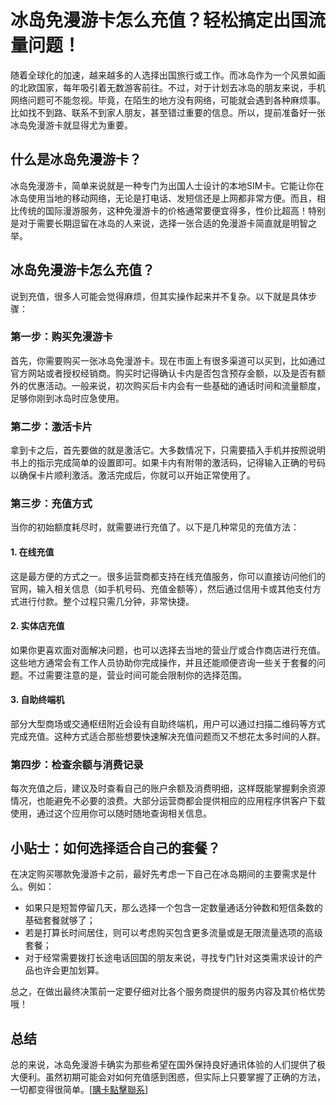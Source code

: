 # 冰岛免漫游卡怎么充值？轻松搞定出国流量问题！

随着全球化的加速，越来越多的人选择出国旅行或工作。而冰岛作为一个风景如画的北欧国家，每年吸引着无数游客前往。不过，对于计划去冰岛的朋友来说，手机网络问题可不能忽视。毕竟，在陌生的地方没有网络，可能就会遇到各种麻烦事。比如找不到路、联系不到家人朋友，甚至错过重要的信息。所以，提前准备好一张冰岛免漫游卡就显得尤为重要。

## 什么是冰岛免漫游卡？

冰岛免漫游卡，简单来说就是一种专门为出国人士设计的本地SIM卡。它能让你在冰岛使用当地的移动网络，无论是打电话、发短信还是上网都非常方便。而且，相比传统的国际漫游服务，这种免漫游卡的价格通常要便宜得多，性价比超高！特别是对于需要长期逗留在冰岛的人来说，选择一张合适的免漫游卡简直就是明智之举。

## 冰岛免漫游卡怎么充值？

说到充值，很多人可能会觉得麻烦，但其实操作起来并不复杂。以下就是具体步骤：

### 第一步：购买免漫游卡

首先，你需要购买一张冰岛免漫游卡。现在市面上有很多渠道可以买到，比如通过官方网站或者授权经销商。购买时记得确认卡内是否包含预存金额，以及是否有额外的优惠活动。一般来说，初次购买后卡内会有一些基础的通话时间和流量额度，足够你刚到冰岛时应急使用。

### 第二步：激活卡片

拿到卡之后，首先要做的就是激活它。大多数情况下，只需要插入手机并按照说明书上的指示完成简单的设置即可。如果卡内有附带的激活码，记得输入正确的号码以确保卡片顺利激活。激活完成后，你就可以开始正常使用了。

### 第三步：充值方式

当你的初始额度耗尽时，就需要进行充值了。以下是几种常见的充值方法：

#### 1. 在线充值

这是最方便的方式之一。很多运营商都支持在线充值服务，你可以直接访问他们的官网，输入相关信息（如手机号码、充值金额等），然后通过信用卡或其他支付方式进行付款。整个过程只需几分钟，非常快捷。

#### 2. 实体店充值

如果你更喜欢面对面解决问题，也可以选择去当地的营业厅或合作商店进行充值。这些地方通常会有工作人员协助你完成操作，并且还能顺便咨询一些关于套餐的问题。不过需要注意的是，营业时间可能会限制你的选择范围。

#### 3. 自助终端机

部分大型商场或交通枢纽附近会设有自助终端机，用户可以通过扫描二维码等方式完成充值。这种方式适合那些想要快速解决充值问题而又不想花太多时间的人群。

### 第四步：检查余额与消费记录

每次充值之后，建议及时查看自己的账户余额及消费明细，这样既能掌握剩余资源情况，也能避免不必要的浪费。大部分运营商都会提供相应的应用程序供客户下载使用，通过这个应用你可以随时随地查询相关信息。

## 小贴士：如何选择适合自己的套餐？

在决定购买哪款免漫游卡之前，最好先考虑一下自己在冰岛期间的主要需求是什么。例如：

- 如果只是短暂停留几天，那么选择一个包含一定数量通话分钟数和短信条数的基础套餐就够了；
- 若是打算长时间居住，则可以考虑购买包含更多流量或是无限流量选项的高级套餐；
- 对于经常需要拨打长途电话回国的朋友来说，寻找专门针对这类需求设计的产品也许会更加划算。

总之，在做出最终决策前一定要仔细对比各个服务商提供的服务内容及其价格优势哦！

## 总结

总的来说，冰岛免漫游卡确实为那些希望在国外保持良好通讯体验的人们提供了极大便利。虽然初期可能会对如何充值感到困惑，但实际上只要掌握了正确的方法，一切都变得很简单。[[購卡點擊聯系](https://t.me/s/esim1088)]